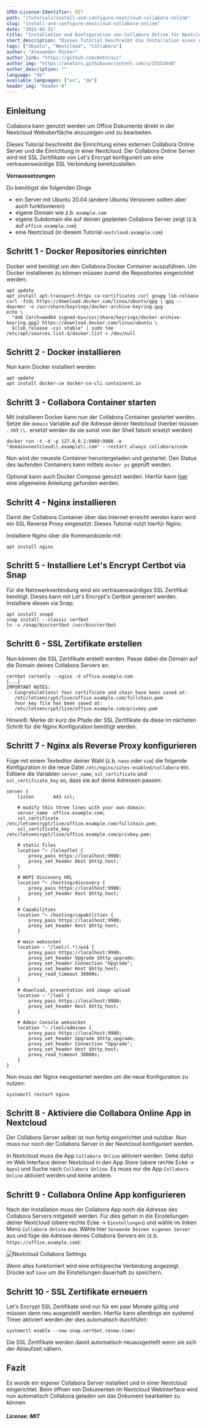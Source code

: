 ```yaml
---
SPDX-License-Identifier: MIT
path: "/tutorials/install-and-configure-nextcloud-collabora-online"
slug: "install-and-configure-nextcloud-collabora-online"
date: "2021-03-31"
title: "Installation und Konfiguration von Collabora Online für Nextcloud"
short_description: "Dieses Tutorial beschreibt die Installation eines externen Collabora Online Server mit Let's Encrypt und die Einrichtung in einer Nextcloud."
tags: ["Ubuntu", "Nextcloud", "Collabora"]
author: "Alexander Pücker"
author_link: "https://github.com/Anthrazz"
author_img: "https://avatars.githubusercontent.com/u/25553648"
author_description: ""
language: "de"
available_languages: ["en", "de"]
header_img: "header-8"
---
```


## Einleitung

Collabora kann genutzt werden um Office Dokumente direkt in der Nextcloud Weboberfläche anzuzeigen und zu bearbeiten.

Dieses Tutorial beschreibt die Einrichtung eines externen Collabora Online Server und die Einrichtung in einer Nextcloud. Der Collabora Online Server wird mit SSL Zertifikate von Let's Encrypt konfiguriert um eine vertrauenswürdige SSL Verbindung bereitzustellen.

**Vorraussetzungen**

Du benötigst die folgenden Dinge

* ein Server mit Ubuntu 20.04 (andere Ubuntu Versionen sollten aber auch funktionieren)
* eigene Domain wie z.b. `example.com`
* eigene Subdomain die auf deinen geplanten Collabora Server zeigt (z.b. auf `office.example.com`)
* eine Nextcloud (in diesem Tutorial `nextcloud.example.com`)

## Schritt 1 - Docker Repositories einrichten

Docker wird benötigt um den Collabora Docker Container auszuführen. Um Docker installieren zu können müssen zuerst die Repositories eingerichtet werden:

```shell=
apt update
apt install apt-transport-https ca-certificates curl gnupg lsb-release
curl -fsSL https://download.docker.com/linux/ubuntu/gpg | gpg --dearmor -o /usr/share/keyrings/docker-archive-keyring.gpg
echo \
  "deb [arch=amd64 signed-by=/usr/share/keyrings/docker-archive-keyring.gpg] https://download.docker.com/linux/ubuntu \
  $(lsb_release -cs) stable" | sudo tee /etc/apt/sources.list.d/docker.list > /dev/null
```

## Schritt 2 - Docker installieren

Nun kann Docker installiert werden:

```shell=
apt update
apt install docker-ce docker-ce-cli containerd.io
```

## Schritt 3 - Collabora Container starten

Mit installieren Docker kann nun der Collabora Container gestartet werden. Setze die `domain` Variable auf die Adresse deiner Nextcloud (hierbei müssen `.` mit `\\.` ersetzt werden da sie sonst von der Shell falsch ersetzt werden)

```shell=
docker run -t -d -p 127.0.0.1:9980:9980 -e "domain=nextcloud\\.example\\.com" --restart always collabora/code
```

Nun wird der neueste Container heruntergeladen und gestartet. Den Status des laufenden Containers kann mittels `docker ps` geprüft werden.

Optional kann auch Docker Compose genutzt werden. Hierfür kann [hier](docker-compose-as-systemd-service) eine allgemeine Anleitung gefunden werden.

## Schritt 4 - Nginx installieren

Damit der Collabora Container über das Internet erreicht werden kann wird ein SSL Reverse Proxy eingesetzt. Dieses Tutorial nutzt hierfür Nginx.

Installiere Nginx über die Kommandozeile mit:

```shell=
apt install nginx
```

## Schritt 5 - Installiere Let's Encrypt Certbot via Snap

Für die Netzwerkverbindung wird ein vertrauenswürdiges SSL Zertifikat benötigt. Dieses kann mit Let's Encrypt's Certbot generiert werden. Installiere diesen via Snap:

```shell=
apt install snapd
snap install --classic certbot
ln -s /snap/bin/certbot /usr/bin/certbot
```

## Schritt 6 - SSL Zertifikate erstellen

Nun können die SSL Zertifikate erstellt werden. Passe dabei die Domain auf die Domain deines Collabora Servers an:

```shell=
certbot certonly --nginx -d office.example.com
[...]
IMPORTANT NOTES:
 - Congratulations! Your certificate and chain have been saved at:
   /etc/letsencrypt/live/office.example.com/fullchain.pem
   Your key file has been saved at:
   /etc/letsencrypt/live/office.example.com/privkey.pem
```

Hinweiß: Merke dir kurz die Pfade der SSL Zertifikate da diese im nächsten Schritt für die Nginx Konfiguration benötigt werden.

## Schritt 7 - Nginx als Reverse Proxy konfigurieren

Füge mit einem Texteditor deiner Wahl (z.b. `nano` oder `vim`) die folgende Konfiguration in die neue Datei `/etc/nginx/sites-enabled/collabora` ein. Editiere die Variablen `server_name`, `ssl_certificate` und `ssl_certificate_key` so, dass sie auf deine Adressen passen:

```nginx=
server {
    listen       443 ssl;

    # modify this three lines with your own domain:
    server_name  office.example.com;
    ssl_certificate /etc/letsencrypt/live/office.example.com/fullchain.pem;
    ssl_certificate_key /etc/letsencrypt/live/office.example.com/privkey.pem;

    # static files
    location ^~ /loleaflet {
        proxy_pass https://localhost:9980;
        proxy_set_header Host $http_host;
    }

    # WOPI discovery URL
    location ^~ /hosting/discovery {
        proxy_pass https://localhost:9980;
        proxy_set_header Host $http_host;
    }

    # Capabilities
    location ^~ /hosting/capabilities {
        proxy_pass https://localhost:9980;
        proxy_set_header Host $http_host;
    }

    # main websocket
    location ~ ^/lool/(.*)/ws$ {
        proxy_pass https://localhost:9980;
        proxy_set_header Upgrade $http_upgrade;
        proxy_set_header Connection "Upgrade";
        proxy_set_header Host $http_host;
        proxy_read_timeout 36000s;
    }

    # download, presentation and image upload
    location ~ ^/lool {
        proxy_pass https://localhost:9980;
        proxy_set_header Host $http_host;
    }

    # Admin Console websocket
    location ^~ /lool/adminws {
        proxy_pass https://localhost:9980;
        proxy_set_header Upgrade $http_upgrade;
        proxy_set_header Connection "Upgrade";
        proxy_set_header Host $http_host;
        proxy_read_timeout 36000s;
    }
}
```

Nun muss der Nginx neugestartet werden um die neue Konfiguration zu nutzen:

```shell
systemctl restart nginx
```

## Schritt 8 - Aktiviere die Collabora Online App in Nextcloud

Der Collabora Server selbst ist nun fertig eingerichtet und nutzbar. Nun muss nur noch der Collabora Server in der Nextcloud konfiguriert werden.

In Nextcloud muss die App `Collabora Online` aktiviert werden. Gehe dafür im Web Interface deiner Nextcloud in den App Store (obere rechte Ecke -> `Apps`) und Suche nach `Collabora Online`. Es muss nur die App `Collabora Online` aktiviert werden und keine andere.

## Schritt 9 - Collabora Online App konfigurieren

Nach der Installation muss der Collabora App noch die Adresse des Collabora Servers mitgeteilt werden. Für dies gehen in die Einstellungen deiner Nextcloud (obere rechte Ecke  -> `Einstellungen`) und wähle im linken Menü `Collabora Online` aus. Wähle hier `Verwende Deinen eigenen Server` aus und füge die Adresse deines Collabora Servers ein (z.b. `https://office.example.com`):

![Nextcloud Collabora Settings](images/nextcloud-collabora-settings.png)

Wenn alles funktioniert wird eine erfolgreiche Verbindung angezeigt. Drücke auf `Save` um die Einstellungen dauerhaft zu speichern.

## Schritt 10 - SSL Zertifikate erneuern

Let's Encrypt SSL Zertifikate sind nur für ein paar Monate gültig und müssen dann neu ausgestellt werden. Hierfür kann allerdings ein systemd Timer aktiviert werden der dies automatisch durchführt:

```shell=
systemctl enable --now snap.certbot.renew.timer
```

Die SSL Zertifikate werden damit automatisch neuausgestellt wenn sie sich der Ablaufzeit nähern.

## Fazit

Es wurde ein eigener Collabora Server installiert und in einer Nextcloud eingerichtet. Beim öffnen von Dokumenten im Nextcloud Webinterface wird nun automatisch Collabora geladen um das Dokument bearbeiten zu können.

##### License: MIT

<!--

Contributor's Certificate of Origin

By making a contribution to this project, I certify that:

(a) The contribution was created in whole or in part by me and I have
    the right to submit it under the license indicated in the file; or

(b) The contribution is based upon previous work that, to the best of my
    knowledge, is covered under an appropriate license and I have the
    right under that license to submit that work with modifications,
    whether created in whole or in part by me, under the same license
    (unless I am permitted to submit under a different license), as
    indicated in the file; or

(c) The contribution was provided directly to me by some other person
    who certified (a), (b) or (c) and I have not modified it.

(d) I understand and agree that this project and the contribution are
    public and that a record of the contribution (including all personal
    information I submit with it, including my sign-off) is maintained
    indefinitely and may be redistributed consistent with this project
    or the license(s) involved.

Signed-off-by: [Alexander Pücker alexander.puecker@hetzner.com]

-->
